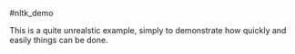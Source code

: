 #nltk_demo

This is a quite unrealstic example, simply to demonstrate how quickly and easily things can be done.
